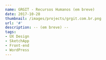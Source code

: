 ```yaml
---
name: GRGIT - Recursos Humanos (em breve)
date: 2017-10-28
thumbnail: /images/projects/grgit.com.br.png
url: '#'
description: -- (em breve) --
tags:
- UX Design
- SketchApp
- Front-end
- WordPress
---
```

